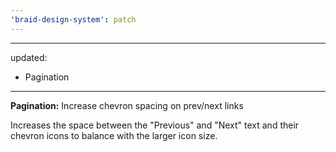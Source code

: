 ```yaml
---
'braid-design-system': patch
---
```


---
updated:
  - Pagination
---

**Pagination:** Increase chevron spacing on prev/next links

Increases the space between the "Previous" and "Next" text and their chevron icons to balance with the larger icon size.
